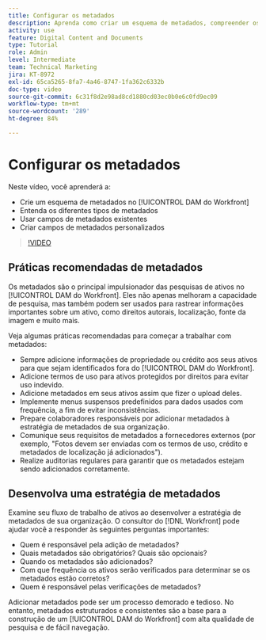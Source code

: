 ```yaml
---
title: Configurar os metadados
description: Aprenda como criar um esquema de metadados, compreender os diferentes tipos de metadados, usar campos de metadados existentes e muito mais no [!UICONTROL DAM do Workfront].
activity: use
feature: Digital Content and Documents
type: Tutorial
role: Admin
level: Intermediate
team: Technical Marketing
jira: KT-8972
exl-id: 65ca5265-8fa7-4a46-8747-1fa362c6332b
doc-type: video
source-git-commit: 6c31f8d2e98ad8cd1880cd03ec0b0e6c0fd9ec09
workflow-type: tm+mt
source-wordcount: '289'
ht-degree: 84%

---
```


# Configurar os metadados

Neste vídeo, você aprenderá a:

* Crie um esquema de metadados no [!UICONTROL DAM do Workfront]
* Entenda os diferentes tipos de metadados
* Usar campos de metadados existentes
* Criar campos de metadados personalizados

>[!VIDEO](https://video.tv.adobe.com/v/335235/?quality=12&learn=on)

## Práticas recomendadas de metadados

Os metadados são o principal impulsionador das pesquisas de ativos no [!UICONTROL DAM do Workfront]. Eles não apenas melhoram a capacidade de pesquisa, mas também podem ser usados para rastrear informações importantes sobre um ativo, como direitos autorais, localização, fonte da imagem e muito mais.

Veja algumas práticas recomendadas para começar a trabalhar com metadados:

* Sempre adicione informações de propriedade ou crédito aos seus ativos para que sejam identificados fora do [!UICONTROL DAM do Workfront].
* Adicione termos de uso para ativos protegidos por direitos para evitar uso indevido.
* Adicione metadados em seus ativos assim que fizer o upload deles.
* Implemente menus suspensos predefinidos para dados usados com frequência, a fim de evitar inconsistências.
* Prepare colaboradores responsáveis por adicionar metadados à estratégia de metadados de sua organização.
* Comunique seus requisitos de metadados a fornecedores externos (por exemplo, &quot;Fotos devem ser enviadas com os termos de uso, crédito e metadados de localização já adicionados&quot;).
* Realize auditorias regulares para garantir que os metadados estejam sendo adicionados corretamente.

## Desenvolva uma estratégia de metadados

Examine seu fluxo de trabalho de ativos ao desenvolver a estratégia de metadados de sua organização. O consultor do [!DNL Workfront] pode ajudar você a responder às seguintes perguntas importantes:

* Quem é responsável pela adição de metadados?
* Quais metadados são obrigatórios? Quais são opcionais?
* Quando os metadados são adicionados?
* Com que frequência os ativos serão verificados para determinar se os metadados estão corretos?
* Quem é responsável pelas verificações de metadados?

Adicionar metadados pode ser um processo demorado e tedioso. No entanto, metadados estruturados e consistentes são a base para a construção de um [!UICONTROL DAM do Workfront] com alta qualidade de pesquisa e de fácil navegação.
